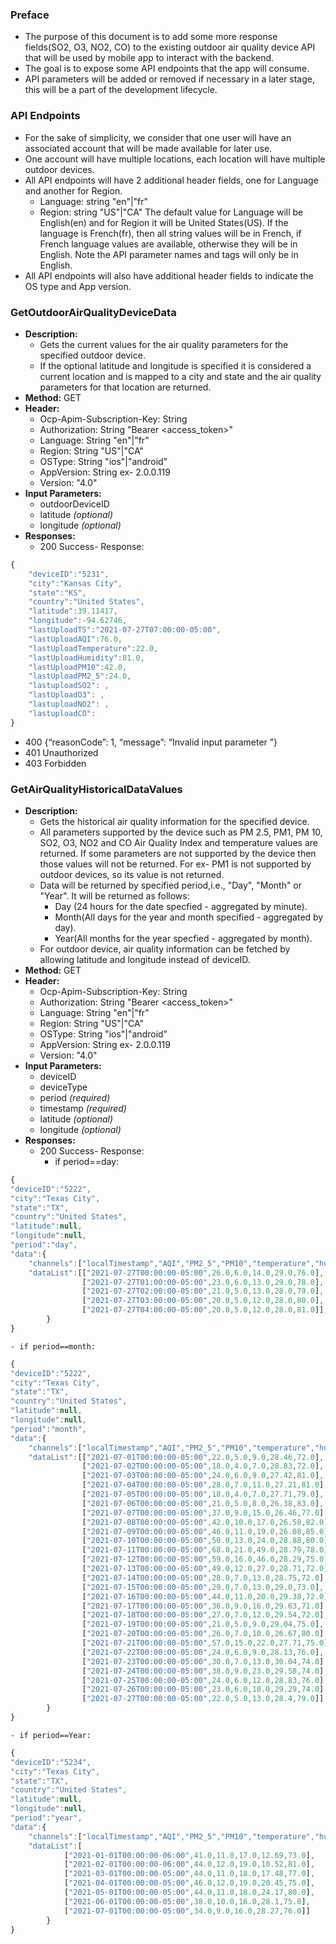 ### Preface
- The purpose of this document is to add some more response fields(SO2, O3, NO2, CO) to the existing outdoor air quality device API that will be used by mobile app to interact with the backend.
- The goal is to expose some API endpoints that the app will consume.
- API parameters will be added or removed if necessary in a later stage, this will be a part of the development lifecycle.

### API Endpoints
- For the sake of simplicity, we consider that one user will have an associated account that will be made available for later use.
- One account will have multiple locations, each location will have multiple outdoor devices.
- All API endpoints will have 2 additional header fields, one for Language and another for Region.
  - Language: string    "en"|"fr"
  - Region: string      "US"|"CA"
  The default value for Language will be English(en) and for Region it will be United States(US). If the language is French(fr), then all string values will be in French, if French language values are available, otherwise they will be in English. Note the API parameter names and tags will only be in English.
- All API endpoints will also have additional header fields to indicate the OS type and App version.

### GetOutdoorAirQualityDeviceData
- **Description:**
  - Gets the current values for the air quality parameters for the specified outdoor device.
  - If the optional latitude and longitude is specified it is considered a current location and is mapped to a city and state and the air quality parameters for that location are returned.
- **Method:** GET
- **Header:**
  - Ocp-Apim-Subscription-Key: String
  - Authorization: String 	"Bearer <access_token>"
  - Language: String	"en"|"fr"
  - Region: String		"US"|"CA"
  - OSType: String		"ios"|"android"
  - AppVersion: String	ex- 2.0.0.119
  - Version: "4.0"
- **Input Parameters:**
  - outdoorDeviceID
  - latitude *(optional)*
  - longitude *(optional)*
- **Responses:**
  - 200 	Success- Response:
```javascript
{
	"deviceID":"5231",
	"city":"Kansas City",
	"state":"KS",
	"country":"United States",
	"latitude":39.11417,
	"longitude":-94.62746,
	"lastUploadTS":"2021-07-27T07:00:00-05:00",
	"lastUploadAQI":76.0,
	"lastUploadTemperature":22.0,
	"lastUploadHumidity":81.0,
	"lastUploadPM10":42.0,
	"lastUploadPM2_5":24.0,
	"lastuploadSO2": ,
	"lastUploadO3": ,
	"lastuploadNO2": ,
	"lastuploadCO": 
}
```
	
  - 400     {“reasonCode”: 1, “message”: “Invalid input parameter ”}
  - 401 	Unauthorized
  - 403 	Forbidden


### GetAirQualityHistoricalDataValues
- **Description:**
  - Gets the historical air quality information for the specified device.
  - All parameters supported by the device such as PM 2.5, PM1, PM 10, SO2, O3, NO2 and CO Air Quality Index and temperature values are returned. If some parameters are not supported by the device then those values will not be returned. For ex- PM1 is not supported by outdoor devices, so its value is not returned.
  - Data will be returned by specified period,i.e., "Day", "Month" or "Year". It will be returned as follows:
    - Day (24 hours for the date specfied - aggregated by minute).
	- Month(All days for the year and month specified  - aggregated by day).
	- Year(All months for the year specfied - aggregated by month).
  - For outdoor device, air quality information can be fetched by allowing latitude and longitude instead of deviceID.
- **Method:** GET
- **Header:** 
  - Ocp-Apim-Subscription-Key: String
  - Authorization: String 	"Bearer <access_token>"
  - Language: String	"en"|"fr"
  - Region: String		"US"|"CA"
  - OSType: String		"ios"|"android"
  - AppVersion: String	ex- 2.0.0.119
  - Version: "4.0"
- **Input Parameters:**
  - deviceID
  - deviceType
  - period *(required)*
  - timestamp *(required)*
  - latitude *(optional)*
  - longitude *(optional)*
- **Responses:**
  - 200 	Success- Response:
    - if period==day:	
```javascript
{
"deviceID":"5222",
"city":"Texas City",
"state":"TX",
"country":"United States",
"latitude":null,
"longitude":null,
"period":"day",
"data":{
	"channels":["localTimestamp","AQI","PM2_5","PM10","temperature","humidity"],
	"dataList":[["2021-07-27T00:00:00-05:00",26.0,6.0,14.0,29.0,76.0],
				["2021-07-27T01:00:00-05:00",23.0,6.0,13.0,29.0,78.0],
				["2021-07-27T02:00:00-05:00",21.0,5.0,13.0,28.0,79.0],
				["2021-07-27T03:00:00-05:00",20.0,5.0,12.0,28.0,80.0],
				["2021-07-27T04:00:00-05:00",20.0,5.0,12.0,28.0,81.0]]
		}
}
```
    - if period==month:
```javascript
{
"deviceID":"5222",
"city":"Texas City",
"state":"TX",
"country":"United States",
"latitude":null,
"longitude":null,
"period":"month",
"data":{
	"channels":["localTimestamp","AQI","PM2_5","PM10","temperature","humidity"],
	"dataList":[["2021-07-01T00:00:00-05:00",22.0,5.0,9.0,28.46,72.0],
				["2021-07-02T00:00:00-05:00",18.0,4.0,7.0,28.83,72.0],
				["2021-07-03T00:00:00-05:00",24.0,6.0,9.0,27.42,81.0],
				["2021-07-04T00:00:00-05:00",28.0,7.0,11.0,27.21,81.0],
				["2021-07-05T00:00:00-05:00",18.0,4.0,7.0,27.71,79.0],
				["2021-07-06T00:00:00-05:00",21.0,5.0,8.0,26.38,83.0],
				["2021-07-07T00:00:00-05:00",37.0,9.0,15.0,26.46,77.0],
				["2021-07-08T00:00:00-05:00",42.0,10.0,17.0,26.58,82.0],
				["2021-07-09T00:00:00-05:00",46.0,11.0,19.0,26.08,85.0],
				["2021-07-10T00:00:00-05:00",50.0,13.0,24.0,28.88,80.0],
				["2021-07-11T00:00:00-05:00",68.0,21.0,49.0,28.79,78.0],
				["2021-07-12T00:00:00-05:00",59.0,16.0,46.0,28.29,75.0],
				["2021-07-13T00:00:00-05:00",49.0,12.0,27.0,28.71,72.0],
				["2021-07-14T00:00:00-05:00",28.0,7.0,13.0,28.75,72.0],
				["2021-07-15T00:00:00-05:00",29.0,7.0,13.0,29.0,73.0],
				["2021-07-16T00:00:00-05:00",44.0,11.0,20.0,29.38,72.0],
				["2021-07-17T00:00:00-05:00",36.0,9.0,16.0,29.63,71.0],
				["2021-07-18T00:00:00-05:00",27.0,7.0,12.0,29.54,72.0],
				["2021-07-19T00:00:00-05:00",21.0,5.0,9.0,29.04,75.0],
				["2021-07-20T00:00:00-05:00",26.0,7.0,10.0,26.67,80.0],
				["2021-07-21T00:00:00-05:00",57.0,15.0,22.0,27.71,75.0],
				["2021-07-22T00:00:00-05:00",24.0,6.0,9.0,28.13,76.0],
				["2021-07-23T00:00:00-05:00",30.0,7.0,13.0,30.04,74.0],
				["2021-07-24T00:00:00-05:00",38.0,9.0,23.0,29.58,74.0],
				["2021-07-25T00:00:00-05:00",24.0,6.0,12.0,28.83,76.0],
				["2021-07-26T00:00:00-05:00",23.0,6.0,10.0,29.29,74.0],
				["2021-07-27T00:00:00-05:00",22.0,5.0,13.0,28.4,79.0]]
		}
}
```
    - if period==Year:
```javascript
{
"deviceID":"5234",
"city":"Texas City",
"state":"TX",
"country":"United States",
"latitude":null,
"longitude":null,
"period":"year",
"data":{
	"channels":["localTimestamp","AQI","PM2_5","PM10","temperature","humidity"],
	"dataList":[
			["2021-01-01T00:00:00-06:00",41.0,11.0,17.0,12.69,73.0],
			["2021-02-01T00:00:00-06:00",44.0,12.0,19.0,10.52,81.0],
			["2021-03-01T00:00:00-05:00",44.0,11.0,18.0,17.48,77.0],
			["2021-04-01T00:00:00-05:00",46.0,12.0,19.0,20.45,75.0],
			["2021-05-01T00:00:00-05:00",44.0,11.0,18.0,24.17,80.0],
			["2021-06-01T00:00:00-05:00",38.0,10.0,16.0,28.1,75.0],
			["2021-07-01T00:00:00-05:00",34.0,9.0,16.0,28.27,76.0]]
		}
}
```